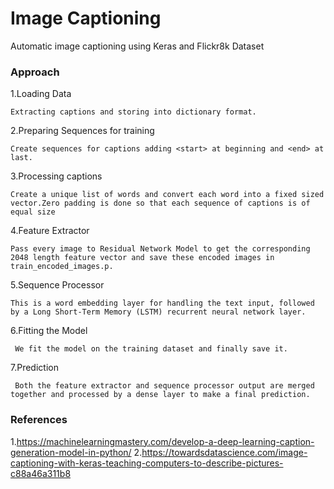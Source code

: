 # Image Captioning

Automatic image captioning using Keras and Flickr8k Dataset

### Approach

1.Loading Data 
    
    Extracting captions and storing into dictionary format.

2.Preparing Sequences for training
    
    Create sequences for captions adding <start> at beginning and <end> at last.

3.Processing captions
    
    Create a unique list of words and convert each word into a fixed sized vector.Zero padding is done so that each sequence of captions is of equal size

4.Feature Extractor
    
    Pass every image to Residual Network Model to get the corresponding 2048 length feature vector and save these encoded images in train_encoded_images.p.

5.Sequence Processor
    
    This is a word embedding layer for handling the text input, followed by a Long Short-Term Memory (LSTM) recurrent neural network layer.

6.Fitting the Model
     
     We fit the model on the training dataset and finally save it.

7.Prediction
     
     Both the feature extractor and sequence processor output are merged together and processed by a dense layer to make a final prediction.
  
 ### References
 
 1.https://machinelearningmastery.com/develop-a-deep-learning-caption-generation-model-in-python/
 2.https://towardsdatascience.com/image-captioning-with-keras-teaching-computers-to-describe-pictures-c88a46a311b8
 
    
  
     
    
  
